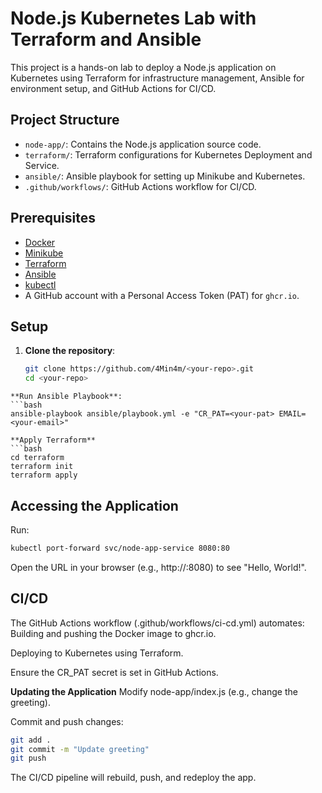 # Node.js Kubernetes Lab with Terraform and Ansible

This project is a hands-on lab to deploy a Node.js application on Kubernetes using Terraform for infrastructure management, Ansible for environment setup, and GitHub Actions for CI/CD.

## Project Structure
- `node-app/`: Contains the Node.js application source code.
- `terraform/`: Terraform configurations for Kubernetes Deployment and Service.
- `ansible/`: Ansible playbook for setting up Minikube and Kubernetes.
- `.github/workflows/`: GitHub Actions workflow for CI/CD.

## Prerequisites
- [Docker](https://www.docker.com/)
- [Minikube](https://minikube.sigs.k8s.io/docs/start/)
- [Terraform](https://www.terraform.io/)
- [Ansible](https://www.ansible.com/)
- [kubectl](https://kubernetes.io/docs/tasks/tools/)
- A GitHub account with a Personal Access Token (PAT) for `ghcr.io`.

## Setup
1. **Clone the repository**:
   ```bash
   git clone https://github.com/4Min4m/<your-repo>.git
   cd <your-repo>
```
**Run Ansible Playbook**:
```bash
ansible-playbook ansible/playbook.yml -e "CR_PAT=<your-pat> EMAIL=<your-email>"
```
```
**Apply Terraform**
```bash
cd terraform
terraform init
terraform apply
```
## Accessing the Application

Run:
```bash
kubectl port-forward svc/node-app-service 8080:80
```
Open the URL in your browser (e.g., http://<codespace-url>:8080) to see "Hello, World!".

## CI/CD

The GitHub Actions workflow (.github/workflows/ci-cd.yml) automates:
Building and pushing the Docker image to ghcr.io.

Deploying to Kubernetes using Terraform.

Ensure the CR_PAT secret is set in GitHub Actions.

**Updating the Application**
Modify node-app/index.js (e.g., change the greeting).

Commit and push changes:

```bash
git add .
git commit -m "Update greeting"
git push
```
The CI/CD pipeline will rebuild, push, and redeploy the app.